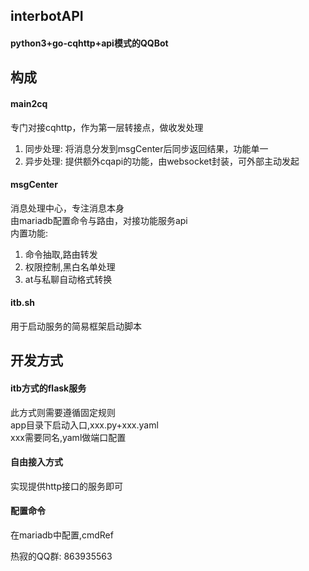 ## interbotAPI  
#### python3+go-cqhttp+api模式的QQBot  
  

## 构成
#### main2cq

专门对接cqhttp，作为第一层转接点，做收发处理  
1. 同步处理: 将消息分发到msgCenter后同步返回结果，功能单一  
2. 异步处理: 提供额外cqapi的功能，由websocket封装，可外部主动发起  
   
#### msgCenter 

消息处理中心，专注消息本身  
由mariadb配置命令与路由，对接功能服务api  
内置功能: 
1. 命令抽取,路由转发
2. 权限控制,黑白名单处理
3. at与私聊自动格式转换
   
#### itb.sh 

用于启动服务的简易框架启动脚本  

## 开发方式
#### itb方式的flask服务 

此方式则需要遵循固定规则  
app目录下启动入口,xxx.py+xxx.yaml  
xxx需要同名,yaml做端口配置  

#### 自由接入方式

实现提供http接口的服务即可  

#### 配置命令

在mariadb中配置,cmdRef  

  
  

热寂的QQ群: 863935563  

